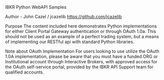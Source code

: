IBKR Python WebAPI Samples

Author - John Cazel / jcazelib
https://github.com/jcazelib 

Purpose
The content included here demonstrates Python implementations for either Client Portal Gateway authentication or through OAuth 1.0a. This should not be used as an example of a perfect trading system, but a means of implementing our RESTful api with standard Python libraries.

Note about OAuth Implementation
For users looking to use utilize the OAuth 1.0A implementation, please be aware that you must have a funded ORG or Institutional account through Interactive Brokers, with approved access for the OAuth self-service portal, provided by the IBKR API Support team for qualified accounts.
